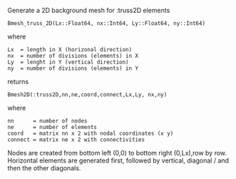 Generate a 2D background mesh for :truss2D elements

```
Bmesh_truss_2D(Lx::Float64, nx::Int64, Ly::Float64, ny::Int64)
```

where

```
Lx  = length in X (horizonal direction)
nx  = number of divisions (elements) in X
Ly  = lenght in Y (vertical direction)
ny  = number of divisions (elements) in Y
```

returns

```
Bmesh2D(:truss2D,nn,ne,coord,connect,Lx,Ly, nx,ny)
```

where

```
nn      = number of nodes 
ne      = number of elements
coord   = matrix nn x 2 with nodal coordinates (x y) 
connect = matrix ne x 2 with connectivities
```

Nodes are created from bottom left (0,0) to bottom right (0,Lx),row by row.  Horizontal elements are generated first, followed by vertical, diagonal / and then the other diagonals.
